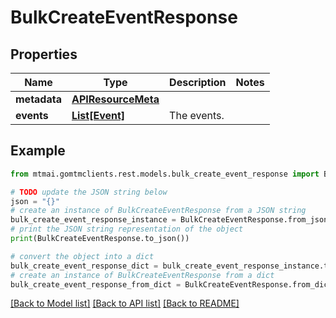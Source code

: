 # BulkCreateEventResponse


## Properties

Name | Type | Description | Notes
------------ | ------------- | ------------- | -------------
**metadata** | [**APIResourceMeta**](APIResourceMeta.md) |  | 
**events** | [**List[Event]**](Event.md) | The events. | 

## Example

```python
from mtmai.gomtmclients.rest.models.bulk_create_event_response import BulkCreateEventResponse

# TODO update the JSON string below
json = "{}"
# create an instance of BulkCreateEventResponse from a JSON string
bulk_create_event_response_instance = BulkCreateEventResponse.from_json(json)
# print the JSON string representation of the object
print(BulkCreateEventResponse.to_json())

# convert the object into a dict
bulk_create_event_response_dict = bulk_create_event_response_instance.to_dict()
# create an instance of BulkCreateEventResponse from a dict
bulk_create_event_response_from_dict = BulkCreateEventResponse.from_dict(bulk_create_event_response_dict)
```
[[Back to Model list]](../README.md#documentation-for-models) [[Back to API list]](../README.md#documentation-for-api-endpoints) [[Back to README]](../README.md)


